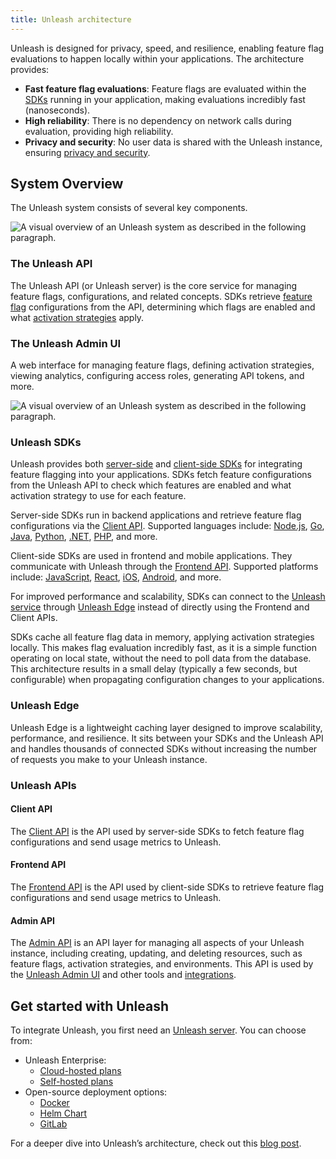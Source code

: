 ```yaml
---
title: Unleash architecture
---
```


Unleash is designed for privacy, speed, and resilience, enabling feature flag evaluations to happen locally within your applications. The architecture provides:
- **Fast feature flag evaluations**: Feature flags are evaluated within the [SDKs](/reference/sdks) running in your application, making evaluations incredibly fast (nanoseconds).
- **High reliability**: There is no dependency on network calls during evaluation, providing high reliability.
- **Privacy and security**: No user data is shared with the Unleash instance, ensuring [privacy and security](/understanding-unleash/data-collection).

## System Overview

The Unleash system consists of several key components.

![A visual overview of an Unleash system as described in the following paragraph.](/img/unleash-architecture-edge.png)

### The Unleash API

The Unleash API (or Unleash server) is the core service for managing feature flags, configurations, and related concepts. SDKs retrieve [feature flag](/reference/feature-toggles) configurations from the API, determining which flags are enabled and what [activation strategies](/reference/activation-strategies) apply.

### The Unleash Admin UI

A web interface for managing feature flags, defining activation strategies, viewing analytics, configuring access roles, generating API tokens, and more.

![A visual overview of an Unleash system as described in the following paragraph.](/img/unleash-admin-ui.png)

### Unleash SDKs

Unleash provides both [server-side](/reference/sdks#server-side-sdks) and [client-side SDKs](/reference/sdks#client-side-sdks) for integrating feature flagging into your applications. SDKs fetch feature configurations from the Unleash API to check which features are enabled and what activation strategy to use for each feature.

Server-side SDKs run in backend applications and retrieve feature flag configurations via the [Client API](#client-api). Supported languages include: [Node.js](/reference/sdks/node), [Go](/reference/sdks/go), [Java](/reference/sdks/java), [Python](/reference/sdks/python), [.NET](/reference/sdks/dotnet), [PHP](/reference/sdks/php), and more.

Client-side SDKs are used in frontend and mobile applications. They communicate with Unleash through the [Frontend API](#frontend-api). Supported platforms include: [JavaScript](/reference/sdks/javascript-browser), [React](/reference/sdks/react), [iOS](/reference/sdks/ios-proxy), [Android](/reference/sdks/android-proxy), and more.

For improved performance and scalability, SDKs can connect to the [Unleash service](#the-unleash-api) through [Unleash Edge](#unleash-edge) instead of directly using the Frontend and Client APIs.

SDKs cache all feature flag data in memory, applying activation strategies locally. This makes flag evaluation incredibly fast, as it is a simple function operating on local state, without the need to poll data from the database. This architecture results in a small delay (typically a few seconds, but configurable) when propagating configuration changes to your applications.

### Unleash Edge

Unleash Edge is a lightweight caching layer designed to improve scalability, performance, and resilience. It sits between your SDKs and the Unleash API and handles thousands of connected SDKs without increasing the number of requests you make to your Unleash instance.

### Unleash APIs

#### Client API

The [Client API](/reference/api/unleash/client) is the API used by server-side SDKs to fetch feature flag configurations and send usage metrics to Unleash.

#### Frontend API
The [Frontend API](/reference/api/unleash/frontend-api) is the API used by client-side SDKs to retrieve feature flag configurations and send usage metrics to Unleash.

#### Admin API
The [Admin API](/reference/api/unleash) is an API layer for managing all aspects of your Unleash instance, including creating, updating, and deleting resources, such as feature flags, activation strategies, and environments. This API is used by the [Unleash Admin UI](#the-unleash-admin-ui) and other tools and [integrations](/reference/integrations).


## Get started with Unleash

To integrate Unleash, you first need an [Unleash server](#the-unleash-api). You can choose from:
- Unleash Enterprise:
  - [Cloud-hosted plans](https://www.getunleash.io/pricing)
  - [Self-hosted plans](https://www.getunleash.io/pricing)
- Open-source deployment options:
  - [Docker](../using-unleash/deploy/getting-started)
  - [Helm Chart](https://github.com/unleash/helm-charts/)
  - [GitLab](https://docs.gitlab.com/ee/operations/feature_flags.html#choose-a-client-library)

For a deeper dive into Unleash’s architecture, check out this [blog post](https://www.getunleash.io/blog/our-unique-architecture).